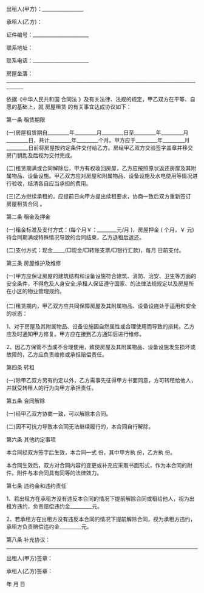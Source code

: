 
 


出租人(甲方)：_________________


承租人(乙方)：


证件编号：_______________________


联系地址：


联系电话：_______________________


房屋坐落：_____________________________________________________________________________________


依据《中华人民共和国
合同法
》及有关法律、法规的规定，甲乙双方在平等、自愿的基础上，就
房屋租赁
的有关事宜达成协议如下：


第一条 租赁期限


(一)房屋租赁期自_________年_________月_________日至_________年_________月_________日，共计_________年_________个月。甲方应于_________年_________月_________日前将房屋按约定条件交付给乙方。房经甲乙双方交验签字盖章并移交房门钥匙及后视为交付完成。


(二)租赁期满或合同解除后，甲方有权收回房屋，乙方应按照原状返还房屋及其附属物品、设备设施。甲乙双方应对房屋和附属物品、设备设施及水电使用等情况进行验收，结清各自应当承担的费用。


(三)乙方继续承租的，应提前日向甲方提出续租要求，协商一致后双方重新签订
房屋租赁合同
。


第二条 租金及押金


(一)租金标准及支付方式：(每个月￥：________元/月 )，房屋押金 ( 个月，￥ 元)待合同期满或特殊情况导致的合同结束，乙方退租后返还。


(二)支付方式：现金_____(□现金/□转账支票/□银行汇款)，每月 日前支付。


第三条 房屋维护及维修


(一)甲方应保证房屋的建筑结构和设备设施符合建筑、消防、治安、卫生等方面的安全条件，不得危及人身安全;承租人保证遵守国家、的法律法规规定以及房屋所在小区的物业管理规约。


(二)租赁期内，甲乙双方应共同保障房屋及其附属物品、设备设施处于适用和安全的状态：


1、对于房屋及其附属物品、设备设施因自然属性或合理使用而导致的损耗，乙方应及时通知甲方修复。甲方应在接到乙方通知后进行维修。


2、因乙方保管不当或不合理使用，致使房屋及其附属物品、设备设施发生损坏或故障的，乙方应负责维修或承担赔偿责任。


第四条 转租


(一)除甲乙双方另有约定以外，乙方需事先征得甲方书面同意，方可转租给他人，并就受转租人的行为向甲方承担责任。


第五条 合同解除


(一)经甲乙双方协商一致，可以解除本合同。


(二)因不可抗力导致本合同无法继续履行的，本合同自行解除。


第六条 其他约定事项


本合同经双方签字后生效，本合同一式 份，其中甲方执 份，乙方执 份。


本合同生效后，双方对合同内容的变更或补充应采取书面形式，作为本合同的附件。附件与本合同具有同等的法律效力。


第七条 违约金和违约责任


1、若出租方在承租方没有违反本合同的情况下提前解除合同或租给他人，视为出租方违约，负责赔偿违约金_________元。


2、若承租方在出租方没有违反本合同的情况下提前解除合同，视为承租方违约，承租方负责赔偿违约金_________元。


第八条 补充协议：


________________________________________________________________________________


出租人(甲方)签章：


承租人(乙方)签章：


年 月 日
 


 

 
 
 
 
 
  


  
 

  


  


  
 
 
 
 

